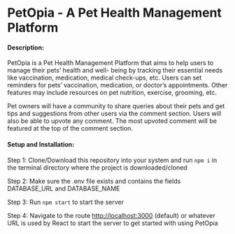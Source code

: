 # PetOpia - A Pet Health Management Platform

#### Description:

PetOpia is a Pet Health Management Platform that aims to help users to manage their pets’ health and well-
being by tracking their essential needs like vaccination, medication, medical check-ups, etc. Users can set
reminders for pets’ vaccination, medication, or doctor’s appointments. Other features may include resources
on pet nutrition, exercise, grooming, etc.

Pet owners will have a community to share queries about their pets and get tips and suggestions from other
users via the comment section. Users will also be able to upvote any comment. The most upvoted comment
will be featured at the top of the comment section.

#### Setup and Installation:

Step 1: Clone/Download this repository into your system and run `npm i` in the terminal directory where the project is downloaded/cloned

Step 2: Make sure the .env file exists and contains the fields DATABASE_URL and DATABASE_NAME

Step 3: Run `npm start` to start the server

Step 4: Navigate to the route [http://localhost:3000]() (default) or whatever URL is used by React to start the server to get started with using PetOpia
